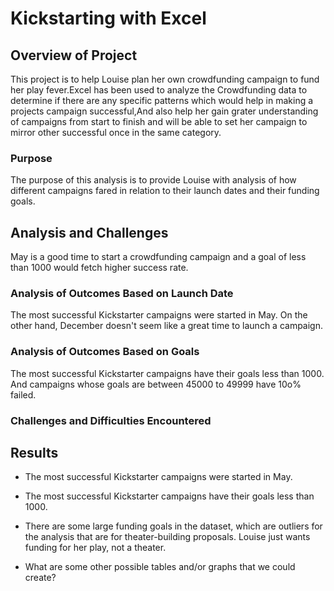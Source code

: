 # Kickstarting with Excel

## Overview of Project
This project is to help Louise plan her own crowdfunding campaign to fund her play fever.Excel has been used to analyze the Crowdfunding data to determine if there are any specific patterns which would help in making a projects campaign successful,And also help her gain grater understanding of campaigns from start to finish and will be able to set her campaign to mirror other successful once in the same category.

### Purpose
The purpose of this analysis is to provide Louise with analysis of how different campaigns fared in relation to their launch dates and their funding goals.

## Analysis and Challenges
May is a good time to start a crowdfunding campaign and a goal of less than 1000 would fetch higher success rate.

### Analysis of Outcomes Based on Launch Date
The most successful Kickstarter campaigns were started in May. On the other hand, December doesn't seem like a great time to launch a campaign.

### Analysis of Outcomes Based on Goals
The most successful Kickstarter campaigns have their goals less than 1000. And campaigns whose goals are between 45000 to 49999 have 10o% failed.

### Challenges and Difficulties Encountered

## Results

- The most successful Kickstarter campaigns were started in May.

- The most successful Kickstarter campaigns have their goals less than 1000.

- There are some large funding goals in the dataset, which are outliers for the analysis that are for theater-building proposals. Louise just wants funding for her play, not a theater.

- What are some other possible tables and/or graphs that we could create?
